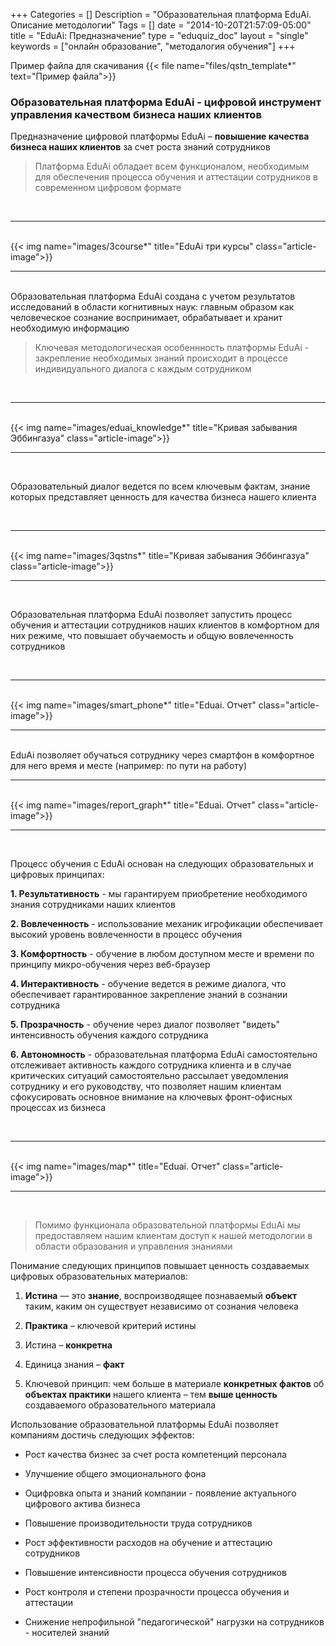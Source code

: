 +++
Categories = []
Description = "Образовательная платформа EduAi. Описание методологии"
Tags = []
date = "2014-10-20T21:57:09-05:00"
title = "EduAi: Предназначение"
type = "eduquiz_doc"
layout = "single"
keywords = ["онлайн образование", "методалогия обучения"]
+++


Пример файла для скачивания
{{< file name="files/qstn_template*" text="Пример файла">}}


### Образовательная платформа EduAi - цифровой инструмент управления качеством бизнеса наших клиентов
Предназначение цифровой платформы EduAi – <b>повышение качества бизнеса наших клиентов</b> за счет роста знаний сотрудников

<blockquote>Платформа EduAi обладает всем функционалом, необходимым для обеспечения процесса обучения и аттестации сотрудников в современном цифровом формате</blockquote>
<br><hr><br>
{{< img name="images/3course*" title="EduAi три курсы" class="article-image">}}
<br><hr><br>
Образовательная платформа EduAi создана с учетом  результатов исследований в области когнитивных наук: главным образом как человеческое сознание воспринимает, обрабатывает и хранит необходимую информацию

<blockquote>Ключевая методологическая особеннность платформы EduAi - закрепление необходимых знаний происходит в процессе индивидуального диалога с каждым сотрудником</blockquote>

<br><hr><br>
{{< img name="images/eduai_knowledge*" title="Кривая забывания Эббингазуа" class="article-image">}}
<br><hr><br>

Образовательный диалог ведется по всем ключевым фактам, знание которых представляет ценность для качества бизнеса нашего клиента

<br><hr><br>
{{< img name="images/3qstns*" title="Кривая забывания Эббингазуа" class="article-image">}}
<br><hr><br>

Образовательная платформа EduAi позволяет запустить процесс обучения и аттестации сотрудников наших клиентов в комфортном для них режиме, что повышает обучаемость и общую вовлеченность сотрудников

<br><hr><br>
{{< img name="images/smart_phone*" title="Eduai. Отчет" class="article-image">}}
<br><hr><br>
EduAi позволяет обучаться сотруднику через смартфон в комфортное для него время и месте (например: по пути на работу)
<br><hr><br>
{{< img name="images/report_graph*" title="Eduai. Отчет" class="article-image">}}
<br><hr><br>

Процесс обучения с EduAi основан на следующих образовательных и цифровых принципах:

<b>1. Результативность</b> - мы гарантируем приобретение необходимого знания сотрудниками наших клиентов

<b>2. Вовлеченность</b> - использование механик игрофикации обеспечивает высокий уровень вовлеченности в процесс обучения

<b>3. Комфортность</b> - обучение в любом доступном месте и времени по принципу микро-обучения через веб-браузер

<b>4. Интерактивность</b> - обучение ведется в режиме диалога, что обеспечивает гарантированное закрепление знаний в сознании сотрудника

<b>5. Прозрачность</b> - обучение через диалог позволяет "видеть" интенсивность обучения каждого сотрудника

<b>6. Автономность</b> - образовательная платформа EduAi самостоятельно отслеживает активность каждого сотрудника клиента и в случае критических ситуаций самостоятельно рассылает уведомления сотруднику и его руководству, что позволяет нашим 
клиентам сфокусировать основное внимание на ключевых фронт-офисных процессах из бизнеса	

<br><hr><br>
{{< img name="images/map*" title="Eduai. Отчет" class="article-image">}}
<br><hr><br>

<blockquote>Помимо функционала образовательной платформы EduAi мы предоставляем нашим клиентам доступ к нашей методологии в области образования и управления знаниями</blockquote>

Понимание следующих принципов повышает ценность создаваемых цифровых образовательных материалов:

1. <b>Истина</b> — это <b>знание</b>, воспроизводящее познаваемый <b>объект</b> таким, каким он существует независимо от сознания человека

2. <b>Практика</b> – ключевой критерий истины

3. Истина – <b>конкретна</b>

4. Единица знания – <b>факт</b>

5. Ключевой принцип: чем больше в материале <b>конкретных фактов</b> об <b>объектах практики</b> нашего клиента – тем <b>выше ценность</b> создаваемого образовательного материала

Использование образовательной платформы EduAi позволяет компаниям достичь следующих эффектов:

- Рост качества бизнес за счет роста компетенций персонала

- Улучшение общего эмоционального фона

- Оцифровка опыта и знаний компании - появление актуального цифрового актива бизнеса

- Повышение производительности труда сотрудников

- Рост эффективности расходов на обучение и аттестацию сотрудников

- Повышение интенсивности процесса обучения сотрудников

- Рост контроля и степени прозрачности процесса обучения и аттестации

- Снижение непрофильной "педагогической" нагрузки на сотрудников - носителей знаний

